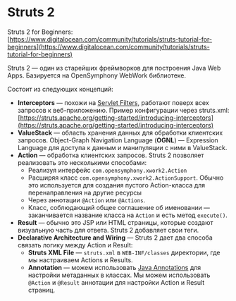 # Struts 2

Struts 2 for Beginners: [https://www.digitalocean.com/community/tutorials/struts-tutorial-for-beginners](https://www.digitalocean.com/community/tutorials/struts-tutorial-for-beginners)

Struts 2 — один из старейших фреймворков для построения Java Web Apps. Базируется на OpenSymphony WebWork библиотеке.

Состоит из следующих концепций:

* **Interceptors** — похожи на [Servlet Filters](https://www.digitalocean.com/community/tutorials/java-servlet-filter-example-tutorial), работают поверх всех запросов к веб-приложению. Пример конфигурации через struts.xml: [https://struts.apache.org/getting-started/introducing-interceptors](https://struts.apache.org/getting-started/introducing-interceptors)
* **ValueStack** — область хранения данных для обработки клиентских запросов. Object-Graph Navigation Language (**OGNL**) — Expression Language для доступа к данным и манипуляции с ними в ValueStack.
* **Action** — обработка клиентских запросов. Struts 2 позволяет реализовать это несколькими способами:
  * Реализуя интерфейс `com.opensymphony.xwork2.Action`
  * Расширяя класс `com.opensymphony.xwork2.ActionSupport`. Обычно это используется для создания пустого Action-класса для перенаправления на другие ресурсы
  * Через аннотации `@Action` или `@Actions`.
  * Класс, соблюдающий общее соглашение об именовании — заканчивается название класса на `Action` и есть метод `execute()`.
* **Result** — обычно это JSP или HTML страницы, которые создают визуальную часть для ответа. Struts 2 добавляет свои теги.
* **Declarative Architecture and Wiring** — Struts 2 дает два способа связать логику между Action и Result:
  * **Struts XML File** — `struts.xml` в `WEB-INF/classes` директории, где мы настраиваем Actions и Results.
  * **Annotation** — можем использовать [Java Annotations](https://www.digitalocean.com/community/tutorials/java-annotations) для настройки метаданных в классах. Мы можем использовать `@Action` и `@Result` аннотации для настройки Action и Result страниц.

